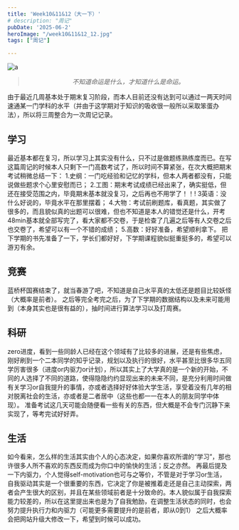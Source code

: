 ```yaml
---
title: 'Week10&11&12（大一下）'
# description: "周记"
pubDate: '2025-06-2'    
heroImage: "/week10&11&12_12.jpg"
tags: ["周记"]

---
```


![a](/week10&11&12_12.jpg)

<blockquote style="text-align: center;">
    <p ><em>不知道命运是什么，才知道什么是命运。</em></p>
</blockquote>


由于最近几周基本处于期末复习阶段，而本人目前还没有达到可以通过一两天时间速通某一门学科的水平（并由于这学期对于知识的吸收很一般所以采取笨蛋办法），所以将三周整合为一次周记记录。

## 学习
最近基本都在复习，所以学习上其实没有什么，只不过是做题练熟练度而已。在写这篇周记的时候本人只剩下一门高数考试了，所以时间不算紧张，在次大概把期末考试稍微总结一下：
1.史纲：一门吃经验和记忆的学科，但本人两者都没有，只能说做些题求个心里安慰而已；
2.工图：期末考试成绩已经出来了，确实挺低，但还在接受范围之内，毕竟期末基本就没复习，之后再也不用学了！！!
3英语：没什么好说的，毕竟水平在那里摆着；
4.大物：考试前刷题库，看真题，其实做了很多的，而且貌似真的出题可以很难，但也不知道是本人的错觉还是什么，开考48min基本就全部写完了，看大家都不交卷，于是检查了几遍之后等有人交卷之后也交卷了，希望可以有一个不错的成绩；
5.高数：好好准备，希望顺利拿下。
把下学期的书先准备了一下，学长们都好好，下学期课程貌似挺重挺多的，希望可以游刃有余。

## 竞赛
蓝桥杯国赛结束了，就当春游了吧，不知道是自己水平真的太低还是题目比较妖怪（大概率是前者）。
之后等完全考完之后，为了下学期的数据结构以及未来可能用到（本身其实也是很有益的），抽时间进行算法学习以及打周赛。

## 科研
zero进度，看到一些同龄人已经在这个领域有了比较多的进展，还是有些焦虑，刚好刷到一个二本同学的知乎记录，规划以及执行的很好，水平甚至比很多华五同学厉害很多（进度or内驱力or计划），所以其实上了大学真的是一个新的开始，不同的人选择了不同的道路，使得隐隐约约显现出来的未来不同，是充分利用时间做有关学习or自我提升的事情，亦或者选择好好体验大学生活，享受着没有几年的相对脱离社会的生活，亦或者是二者居中（这些也都一一在本人的朋友同学中体现）。
准备考试这几天可能会随便看一些有关的东西，但大概是不会专门沉静下来实现了，等考完试好好弄。

## 生活
如今看来，怎么样的生活其实由个人的心态决定，如果你喜欢所谓的“学习”，那也许很多人所不喜欢的东西反而成为你口中的愉快的生活；反之亦然。
再最后提及一下内驱力，个人觉得self-motivation也可与之等价，不管是对于学习or生活，自我驱动其实是一个很重要的东西，它决定了你是被推着走还是自己主动探索，两者会产生很大的区别，并且在某些领域前者是十分致命的。本人貌似属于自我探索能力较差的，所以在这里提出来也是为了自我勉励，在调整生活状态的同时，也会努力提升执行力和内驱力（可能更多需要提升的是前者，即从0到1）
之后大概率会把网站升级大修改一下，希望到时候可以成功。
